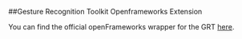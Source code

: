 ##Gesture Recognition Toolkit Openframeworks Extension

You can find the official openFrameworks wrapper for the GRT [here](https://github.com/nickgillian/ofxGrt).